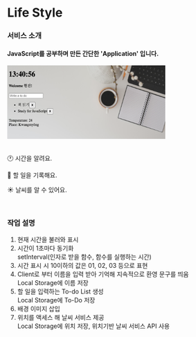 #  Life Style

### 서비스 소개
#### JavaScript를 공부하며 만든 간단한 'Application' 입니다.

<img src="./image/service.png" width=365 height=170><br><br>

🕐 시간을 알려요.<br>

📌 할 일을 기록해요.<br>

☀️ 날씨를 알 수 있어요.<br>

<br>

### 작업 설명
1. 현재 시간을 불러와 표시<br>
2. 시간이 1초마다 동기화<br>
setInterval(인자로 받을 함수, 함수를 실행하는 시간)
3. 시간 표시 시 10이하의 값은 01, 02, 03 등으로 표현<br>
4. Client로 부터 이름을 입력 받아 기억해 지속적으로 환영 문구를 띄움<br>
Local Storage에  이름 저장
5. 할 일을 입력하는 To-do List 생성<br>
Local Storage에 To-Do 저장
6. 배경 이미지 삽입<br>
7. 위치를 액세스 해 날씨 서비스 제공<br>
Local Storage에 위치 저장, 위치기반 날씨 서비스 API 사용
